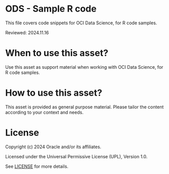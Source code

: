 # ODS - Sample R code
 
This file covers code snippets for OCI Data Science, for R code samples.

Reviewed: 2024.11.16
 

# When to use this asset?

Use this asset as support material when working with OCI Data Science, for R code samples.


# How to use this asset?

This asset is provided as general purpose material. Please tailor the content according to your context and needs.


# License
 
Copyright (c) 2024 Oracle and/or its affiliates.
 
Licensed under the Universal Permissive License (UPL), Version 1.0.
 
See [LICENSE](https://github.com/oracle-devrel/technology-engineering/blob/main/LICENSE) for more details.
